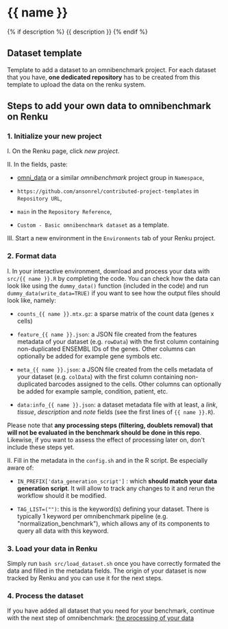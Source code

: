 # {{ name }}
{% if description %}
{{ description }}
{% endif %}
## Dataset template

Template to add a dataset to an omnibenchmark project. For each dataset that you have, **one dedicated repository** has to be created from this template to upload the data on the renku system. 

## Steps to add your own data to omnibenchmark on Renku

### 1. Initialize your new project

I. On the Renku page, click *new project*. 

II. In the fields, paste: 

- [omni_data](https://renkulab.io/gitlab/omnibenchmark/omni_data) or a similar *omnibenchmark* project group in `Namespace`,

- `https://github.com/ansonrel/contributed-project-templates` in `Repository URL`,

-  `main` in the `Repository Reference`,

-  `Custom - Basic omnibenchmark dataset` as a template. 

III. Start a new environment in the `Environments` tab of your Renku project.

### 2. Format data

I. In your interactive environment, download and process your data with `src/{{ name }}.R` by completing the code. You can check how the data can look like using the `dummy_data()` function (included in the code) and run `dummy_data(write_data=TRUE)` if you want to see how the output files should look like, namely: 

- `counts_{{ name }}.mtx.gz`: a sparse matrix of the count data (genes x cells)

- `feature_{{ name }}.json`: a JSON file created from the features metadata of your dataset (e.g. `rowData`) with the first column containing non-duplicated ENSEMBL IDs of the genes. Other columns can optionally be added for example gene symbols etc. 

- `meta_{{ name }}.json`: a JSON file created from the cells metadata of your dataset (e.g. `colData`) with the first column containing non-duplicated barcodes assigned to the cells. Other columns can optionally be added for example sample, condition, patient, etc. 

- `data:info_{{ name }}.json`: a dataset metadata file with at least, a *link*, *tissue*, *description* and *note* fields (see the first lines of `{{ name }}.R`).

Please note that **any processing steps (filtering, doublets removal) that will not be evaluated in the benchmark should be done in this repo**. Likewise, if you want to assess the effect of processing later on, don't include these steps yet.

II. Fill in the metadata in the `config.sh` and in the R script. Be especially aware of: 

- `IN_PREFIX['data_generation_script']` : which **should match your data generation script**. It will allow to track any changes to it and rerun the workflow should it be modified. 

- `TAG_LIST=("")`: this is the keyword(s) defining your dataset. There is typically 1 keyword per omnibenchmark pipeline (e.g. "normalization_benchmark"), which allows any of its components to query all data with this keyword. 

### 3. Load your data in Renku

Simply run `bash src/load_dataset.sh` once you have correctly formated the data and filled in the metadata fields. The origin of your dataset is now tracked by Renku and you can use it for the next steps. 

### 4. Process the dataset

If you have added all dataset that you need for your benchmark, continue with the next step of omnibenchmark: [the processing of your data](https://github.com/ansonrel/contributed-project-templates/tree/main/omnibench-processing)


